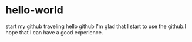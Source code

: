 # hello-world
start my github traveling
hello github I'm glad that I start to use the github.I hope that I can have a good experience.
